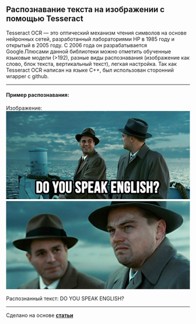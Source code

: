 ## Распознавание текста на изображении с помощью Tesseract

Tesseract OCR — это оптический механизм чтения символов на основе нейронных сетей, разработанный лабораториями HP в 1985 году и открытый в 2005 году. С 2006 года он разрабатывается Google.Плюсами данной библиотеки можно отметить обученные языковые модели (>192), разные виды распознавания (изображение как слово, блок текста, вертикальный текст), легкая настройка. Так как Tesseract OCR написан на языке C++, был использован сторонний wrapper c github.

-----------
#### Пример распознавания:

Изображение:
![](src/test/resources/test.jpg)

Распознанный текст: DO YOU SPEAK ENGLISH?

-----------
Сделано на основе **[статьи](https://habr.com/ru/company/funcorp/blog/518340/)**
